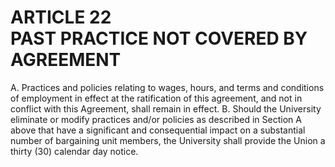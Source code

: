 ---
---
# ARTICLE 22 <br> PAST PRACTICE NOT COVERED BY AGREEMENT 

A. Practices and policies relating to wages, hours, and terms and conditions of employment in effect at the ratification of this agreement, and not in conflict with this Agreement, shall remain in effect.
B. Should the University eliminate or modify practices and/or policies as described in Section A above that have a significant and consequential impact on a substantial number of bargaining unit members, the University shall provide the Union a thirty (30) calendar day notice.

